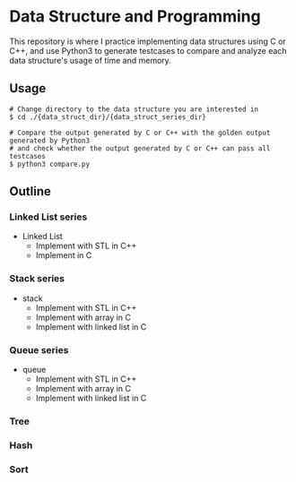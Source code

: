 # Data Structure and Programming
This repository is where I practice implementing data structures using C or C++, and use Python3 to generate testcases to compare and analyze each data structure's usage of time and memory.

## Usage
```shell
# Change directory to the data structure you are interested in
$ cd ./{data_struct_dir}/{data_struct_series_dir}

# Compare the output generated by C or C++ with the golden output generated by Python3
# and check whether the output generated by C or C++ can pass all testcases
$ python3 compare.py
```
## Outline
### Linked List series
* Linked List
    * Implement with STL in C++
    * Implement in C

### Stack series
* stack
    * Implement with STL in C++
    * Implement with array in C
    * Implement with linked list in C

### Queue series
* queue
    * Implement with STL in C++
    * Implement with array in C
    * Implement with linked list in C

### Tree

### Hash

### Sort